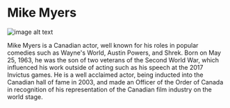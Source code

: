# Mike Myers
![image alt text](https://upload.wikimedia.org/wikipedia/commons/thumb/5/5a/Mike_Myers_David_Shankbone_2010_NYC.jpg/440px-Mike_Myers_David_Shankbone_2010_NYC.jpg)

Mike Myers is a Canadian actor, well known for his roles in popular comedies such as Wayne's World, Austin Powers, and Shrek.
Born on May 25, 1963, he was the son of two veterans of the Second World War, which influenced his work outside of acting such as his speech at the 2017 Invictus games.
He is a well acclaimed actor, being inducted into the Canadian hall of fame in 2003, and made an Officer of the Order of Canada in recognition of his representation of the Canadian film industry on the world stage.
